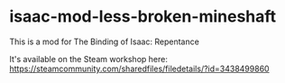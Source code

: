 # isaac-mod-less-broken-mineshaft

This is a mod for The Binding of Isaac: Repentance

It's available on the Steam workshop here: https://steamcommunity.com/sharedfiles/filedetails/?id=3438499860